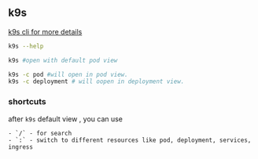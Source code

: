 ## k9s

[k9s cli for more details](https://k9scli.io/)

```sh
k9s --help

k9s #open with default pod view

k9s -c pod #will open in pod view.
k9s -c deployment # will oopen in deployment view.
```

### shortcuts

after `k9s` default view , you can use 
    
    - `/` - for search
    - `:` - switch to different resources like pod, deployment, services, ingress